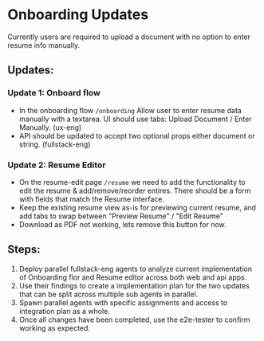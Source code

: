# Onboarding Updates

Currently users are required to upload a document with no option to enter resume info manually.

## Updates:

### Update 1: Onboard flow
- In the onboarding flow `/onboarding` Allow user to enter resume data manually with a textarea. UI should use tabs: Upload Document / Enter Manually. (ux-eng)
- API should be updated to accept two optional props either document or string. (fullstack-eng)

### Update 2: Resume Editor
- On the resume-edit page `/resume` we need to add the functionality to edit the resume & add/remove/reorder entires. There should be a form with fields that match the Resume interface.
- Keep the existing resume view as-is for previewing current resume, and add tabs to swap between "Preview Resume" / "Edit Resume"
- Download as PDF not working, lets remove this button for now.

## Steps:
1. Deploy parallel fullstack-eng agents to analyze current implementation of Onboarding flor and Resume editor across both web and api apps.
2. Use their findings to create a implementation plan for the two updates that can be split across multiple sub agents in parallel.
3. Spawn parallel agents with specific assignments and access to integration plan as a whole.
4. Once all changes have been completed, use the e2e-tester to confirm working as expected.
